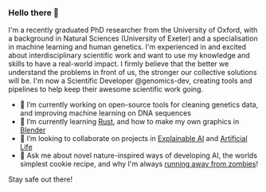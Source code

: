 ### Hello there 👋

<!--
**JELAshford/JELAshford** is a ✨ _special_ ✨ repository because its `README.md` (this file) appears on your GitHub profile.

Here are some ideas to get you started:

- 🔭 I’m currently working on ...
- 🌱 I’m currently learning ...
- 👯 I’m looking to collaborate on ...
- 🤔 I’m looking for help with ...
- 💬 Ask me about ...
- 📫 How to reach me: ...
- 😄 Pronouns: ...
- ⚡ Fun fact: ...
-->
I'm a recently graduated PhD researcher from the University of Oxford, with a background in Natural Sciences (University of Exeter) and a specialisation in machine learning and human genetics. I'm experienced in and excited about interdisciplinary scientific work and want to use my knowledge and skills to have a real-world impact. I firmly believe that the better we understand the problems in front of us, the stronger our collective solutions will be. I'm now a Scientific Developer @genomics-dev, creating tools and pipelines to help keep their awesome scientific work going. 

- 🔭 I’m currently working on open-source tools for cleaning genetics data, and improving machine learning on DNA sequences
- 🌱 I’m currently learning [Rust](https://www.rust-lang.org/), and how to make my own graphics in [Blender](https://www.blender.org/)
- 📓 I’m looking to collaborate on projects in [Explainable AI](https://en.wikipedia.org/wiki/Explainable_artificial_intelligence) and [Artificial Life](https://en.wikipedia.org/wiki/Artificial_life)
- 💬 Ask me about novel nature-inspired ways of developing AI, the worlds simplest cookie recipe, and why I'm always [running away from zombies](https://zrx.app/zombies)!

Stay safe out there!
